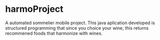 # harmoProject
A automated sommelier mobile project. This java aplication developed is structured programming that since you choice your wine, this returns recommened foods that harmonize with wines.
